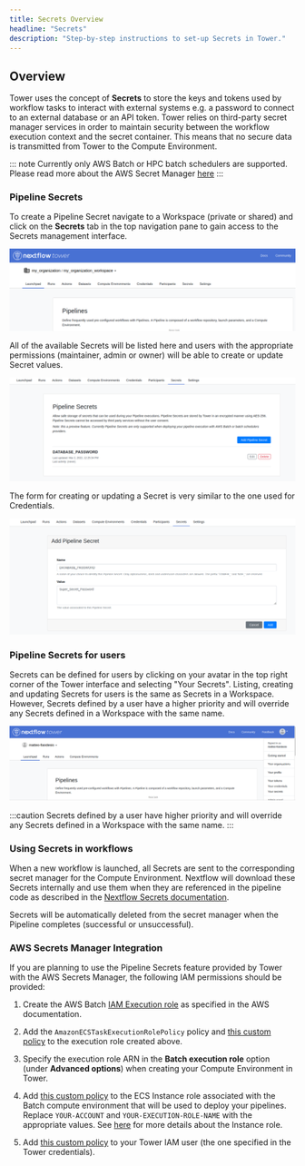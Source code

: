 ```yaml
---
title: Secrets Overview
headline: "Secrets"
description: "Step-by-step instructions to set-up Secrets in Tower."
---
```


## Overview

Tower uses the concept of **Secrets** to store the keys and tokens used by workflow tasks to interact with external systems e.g. a password to connect to an external database or an API token. Tower relies on third-party secret manager services in order to maintain security between the workflow execution context and the secret container. This means that no secure data is transmitted from Tower to the Compute Environment.

::: note
Currently only AWS Batch or HPC batch schedulers are supported. Please read more about the AWS Secret Manager [here](https://docs.aws.amazon.com/secretsmanager/index.html)
:::

### Pipeline Secrets

To create a Pipeline Secret navigate to a Workspace (private or shared) and click on the **Secrets** tab in the top navigation pane to gain access to the Secrets management interface.

![](./_images/workspace_secrets_and_credentials.png)

All of the available Secrets will be listed here and users with the appropriate permissions (maintainer, admin or owner) will be able to create or update Secret values.

![](./_images/secrets_list.png)

The form for creating or updating a Secret is very similar to the one used for Credentials.

![](./_images/secrets_creation_form.png)

### Pipeline Secrets for users

Secrets can be defined for users by clicking on your avatar in the top right corner of the Tower interface and selecting "Your Secrets". Listing, creating and updating Secrets for users is the same as Secrets in a Workspace. However, Secrets defined by a user have a higher priority and will override any Secrets defined in a Workspace with the same name.

![](./_images/personal_secrets_and_and_credentials.png)

:::caution
Secrets defined by a user have higher priority and will override any Secrets defined in a Workspace with the same name.
:::

### Using Secrets in workflows

When a new workflow is launched, all Secrets are sent to the corresponding secret manager for the Compute Environment. Nextflow will download these Secrets internally and use them when they are referenced in the pipeline code as described in the [Nextflow Secrets documentation](https://www.nextflow.io/docs/edge/secrets.html#process-secrets).

Secrets will be automatically deleted from the secret manager when the Pipeline completes (successful or unsuccessful).

### AWS Secrets Manager Integration

If you are planning to use the Pipeline Secrets feature provided by Tower with the AWS Secrets Manager, the following IAM permissions should be provided:

1. Create the AWS Batch [IAM Execution role](https://docs.aws.amazon.com/batch/latest/userguide/execution-IAM-role.html#create-execution-role) as specified in the AWS documentation.

2. Add the `AmazonECSTaskExecutionRolePolicy` policy and [this custom policy](../_templates/aws-batch/secrets-policy-execution-role.json) to the execution role created above.

3. Specify the execution role ARN in the **Batch execution role** option (under **Advanced options**) when creating your Compute Environment in Tower.

4. Add [this custom policy](../_templates/aws-batch/secrets-policy-instance-role.json) to the ECS Instance role associated with the Batch compute environment that will be used to deploy your pipelines. Replace `YOUR-ACCOUNT` and `YOUR-EXECUTION-ROLE-NAME` with the appropriate values. See [here](https://docs.aws.amazon.com/batch/latest/userguide/instance_IAM_role.html) for more details about the Instance role.

5. Add [this custom policy](../_templates/aws-batch/secrets-policy-account.json) to your Tower IAM user (the one specified in the Tower credentials).
